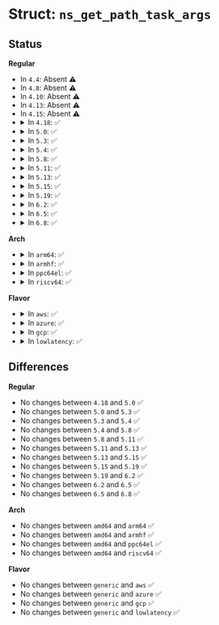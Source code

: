 # Struct: <code>ns_get_path_task_args</code>

## Status
<b>Regular</b>
<ul>
<li>
In <code>4.4</code>: Absent ⚠️
</li>
<li>
In <code>4.8</code>: Absent ⚠️
</li>
<li>
In <code>4.10</code>: Absent ⚠️
</li>
<li>
In <code>4.13</code>: Absent ⚠️
</li>
<li>
In <code>4.15</code>: Absent ⚠️
</li>
<li>
<details>
<summary>In <code>4.18</code>: ✅</summary>

```c
struct ns_get_path_task_args {
    const struct proc_ns_operations *ns_ops;
    struct task_struct *task;
};
```
</details>
</li>
<li>
<details>
<summary>In <code>5.0</code>: ✅</summary>

```c
struct ns_get_path_task_args {
    const struct proc_ns_operations *ns_ops;
    struct task_struct *task;
};
```
</details>
</li>
<li>
<details>
<summary>In <code>5.3</code>: ✅</summary>

```c
struct ns_get_path_task_args {
    const struct proc_ns_operations *ns_ops;
    struct task_struct *task;
};
```
</details>
</li>
<li>
<details>
<summary>In <code>5.4</code>: ✅</summary>

```c
struct ns_get_path_task_args {
    const struct proc_ns_operations *ns_ops;
    struct task_struct *task;
};
```
</details>
</li>
<li>
<details>
<summary>In <code>5.8</code>: ✅</summary>

```c
struct ns_get_path_task_args {
    const struct proc_ns_operations *ns_ops;
    struct task_struct *task;
};
```
</details>
</li>
<li>
<details>
<summary>In <code>5.11</code>: ✅</summary>

```c
struct ns_get_path_task_args {
    const struct proc_ns_operations *ns_ops;
    struct task_struct *task;
};
```
</details>
</li>
<li>
<details>
<summary>In <code>5.13</code>: ✅</summary>

```c
struct ns_get_path_task_args {
    const struct proc_ns_operations *ns_ops;
    struct task_struct *task;
};
```
</details>
</li>
<li>
<details>
<summary>In <code>5.15</code>: ✅</summary>

```c
struct ns_get_path_task_args {
    const struct proc_ns_operations *ns_ops;
    struct task_struct *task;
};
```
</details>
</li>
<li>
<details>
<summary>In <code>5.19</code>: ✅</summary>

```c
struct ns_get_path_task_args {
    const struct proc_ns_operations *ns_ops;
    struct task_struct *task;
};
```
</details>
</li>
<li>
<details>
<summary>In <code>6.2</code>: ✅</summary>

```c
struct ns_get_path_task_args {
    const struct proc_ns_operations *ns_ops;
    struct task_struct *task;
};
```
</details>
</li>
<li>
<details>
<summary>In <code>6.5</code>: ✅</summary>

```c
struct ns_get_path_task_args {
    const struct proc_ns_operations *ns_ops;
    struct task_struct *task;
};
```
</details>
</li>
<li>
<details>
<summary>In <code>6.8</code>: ✅</summary>

```c
struct ns_get_path_task_args {
    const struct proc_ns_operations *ns_ops;
    struct task_struct *task;
};
```
</details>
</li>
</ul>
<b>Arch</b>
<ul>
<li>
<details>
<summary>In <code>arm64</code>: ✅</summary>

```c
struct ns_get_path_task_args {
    const struct proc_ns_operations *ns_ops;
    struct task_struct *task;
};
```
</details>
</li>
<li>
<details>
<summary>In <code>armhf</code>: ✅</summary>

```c
struct ns_get_path_task_args {
    const struct proc_ns_operations *ns_ops;
    struct task_struct *task;
};
```
</details>
</li>
<li>
<details>
<summary>In <code>ppc64el</code>: ✅</summary>

```c
struct ns_get_path_task_args {
    const struct proc_ns_operations *ns_ops;
    struct task_struct *task;
};
```
</details>
</li>
<li>
<details>
<summary>In <code>riscv64</code>: ✅</summary>

```c
struct ns_get_path_task_args {
    const struct proc_ns_operations *ns_ops;
    struct task_struct *task;
};
```
</details>
</li>
</ul>
<b>Flavor</b>
<ul>
<li>
<details>
<summary>In <code>aws</code>: ✅</summary>

```c
struct ns_get_path_task_args {
    const struct proc_ns_operations *ns_ops;
    struct task_struct *task;
};
```
</details>
</li>
<li>
<details>
<summary>In <code>azure</code>: ✅</summary>

```c
struct ns_get_path_task_args {
    const struct proc_ns_operations *ns_ops;
    struct task_struct *task;
};
```
</details>
</li>
<li>
<details>
<summary>In <code>gcp</code>: ✅</summary>

```c
struct ns_get_path_task_args {
    const struct proc_ns_operations *ns_ops;
    struct task_struct *task;
};
```
</details>
</li>
<li>
<details>
<summary>In <code>lowlatency</code>: ✅</summary>

```c
struct ns_get_path_task_args {
    const struct proc_ns_operations *ns_ops;
    struct task_struct *task;
};
```
</details>
</li>
</ul>

## Differences
<b>Regular</b>
<ul>
<li>
No changes between <code>4.18</code> and <code>5.0</code> ✅
</li>
<li>
No changes between <code>5.0</code> and <code>5.3</code> ✅
</li>
<li>
No changes between <code>5.3</code> and <code>5.4</code> ✅
</li>
<li>
No changes between <code>5.4</code> and <code>5.8</code> ✅
</li>
<li>
No changes between <code>5.8</code> and <code>5.11</code> ✅
</li>
<li>
No changes between <code>5.11</code> and <code>5.13</code> ✅
</li>
<li>
No changes between <code>5.13</code> and <code>5.15</code> ✅
</li>
<li>
No changes between <code>5.15</code> and <code>5.19</code> ✅
</li>
<li>
No changes between <code>5.19</code> and <code>6.2</code> ✅
</li>
<li>
No changes between <code>6.2</code> and <code>6.5</code> ✅
</li>
<li>
No changes between <code>6.5</code> and <code>6.8</code> ✅
</li>
</ul>
<b>Arch</b>
<ul>
<li>
No changes between <code>amd64</code> and <code>arm64</code> ✅
</li>
<li>
No changes between <code>amd64</code> and <code>armhf</code> ✅
</li>
<li>
No changes between <code>amd64</code> and <code>ppc64el</code> ✅
</li>
<li>
No changes between <code>amd64</code> and <code>riscv64</code> ✅
</li>
</ul>
<b>Flavor</b>
<ul>
<li>
No changes between <code>generic</code> and <code>aws</code> ✅
</li>
<li>
No changes between <code>generic</code> and <code>azure</code> ✅
</li>
<li>
No changes between <code>generic</code> and <code>gcp</code> ✅
</li>
<li>
No changes between <code>generic</code> and <code>lowlatency</code> ✅
</li>
</ul>
